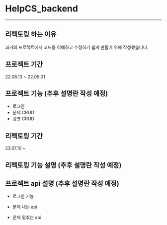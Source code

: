 # HelpCS_backend
---
## 리펙토링 하는 이유 
과거의 프로젝트에서 코드를 이해하고 수정하기 쉽게 만들기 위해 작성했습니다.

## 프로젝트 기간 
22.08.13 ~ 22.09.01

## 프로젝트 기능 (추후 설명란 작성 예정)
- 로그인
- 문제 CRUD
- 링크 CRUD
  
## 리펙토링 기간 
23.07.10 ~ 

## 리펙토링 기능 설명 (추후 설명란 작성 예정)

## 프로젝트 api 설명 (추후 설명란 작성 예정)
- 로그인 기능
  
- 문제 내는 api
- 문제 맞추는 api
